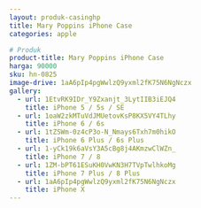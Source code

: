 ```yaml
---
layout: produk-casinghp
title: Mary Poppins iPhone Case
categories: apple

# Produk
product-title: Mary Poppins iPhone Case
harga: 90000
sku: hn-0825
image-drive: 1aA6pIp4pgWwlzQ9yxml2fK75N6NgNczx
gallery:
  - url: 1EtvRK9IDr_Y9Zxanjt_3LytIIB3iEJQ4
    title: iPhone 5 / 5s / SE
  - url: 1oaW2zkMTuVdJMUetovKsP8KX5VY4TLhy
    title: iPhone 6 / 6s
  - url: 1tZSWm-0z4cP3o-N_Nmays6Txh7m0hikO
    title: iPhone 6 Plus / 6s Plus
  - url: 1-yCk19k6aVsY3A5cBg8j4AKmzwClWZn_
    title: iPhone 7 / 8
  - url: 1ZM-bPT61ESuKH0VwKN3H7TVpTwlhkoMg
    title: iPhone 7 Plus / 8 Plus
  - url: 1aA6pIp4pgWwlzQ9yxml2fK75N6NgNczx
    title: iPhone X
---
```

